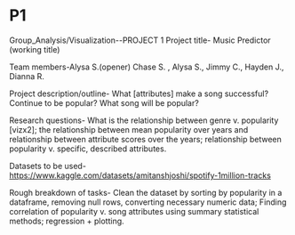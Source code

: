 # P1
Group_Analysis/Visualization--PROJECT 1
Project title- Music Predictor (working title)

Team members-Alysa S.(opener) Chase S. , Alysa S., Jimmy C., Hayden J., Dianna R.

Project description/outline- What [attributes] make a song successful? Continue to be popular? What song will be popular?

Research questions-  What is the relationship between genre v. popularity [vizx2]; the relationship between mean popularity over years and relationship between attribute scores over the years; relationship between popularity v. specific, described attributes. 

Datasets to be used- https://www.kaggle.com/datasets/amitanshjoshi/spotify-1million-tracks

Rough breakdown of tasks- Clean the dataset by sorting by popularity in a dataframe, removing null rows, converting necessary numeric data; Finding correlation of popularity v. song attributes using summary statistical methods; regression + plotting.

